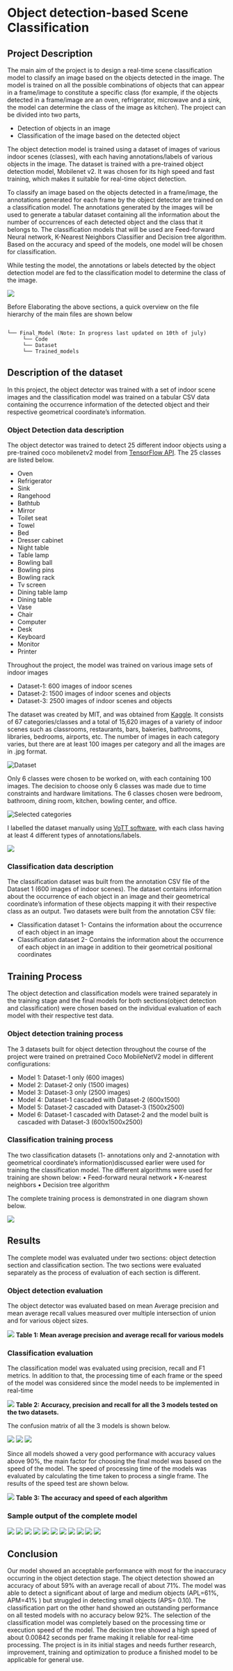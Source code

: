 # Object detection-based Scene Classification



## Project Description

The main aim of the project is to design a real-time scene classification model to classify an image based on the objects detected in the image. The model is trained on all the possible combinations of objects that can appear in a frame/image to constitute a specific class (for example, if the objects detected in a frame/image are an oven, refrigerator, microwave and a sink, the model can determine the class of the image as kitchen).
The project can be divided into two parts,

- Detection of objects in an image
- Classification of the image based on the detected object

The object detection model is trained using a dataset of images of various indoor scenes (classes), with each having annotations/labels of various objects in the image. The dataset is trained with a pre-trained object detection model, Mobilenet v2. It was chosen for its high speed and fast training, which makes it suitable for real-time object detection.  

To classify an image based on the objects detected in a frame/image, the annotations generated for each frame by the object detector are trained on a classification model. The annotations generated by the images will be used to generate a tabular dataset containing all the information about the number of occurrences of each detected object and the class that it belongs to. The classification models that will be used are Feed-forward Neural network, K-Nearest Neighbors Classifier and Decision tree algorithm. Based on the accuracy and speed of the models, one model will be chosen for classification.

While testing the model, the annotations or labels detected by the object detection model are fed to the classification model to determine the class of the image.

![](https://github.com/osman-95/Project_Progress_2/blob/master/ReadMe_img/Md.jpg)


Before Elaborating the above sections, a quick overview on the file hierarchy of the main files are shown below
         
```   
         
└── Final_Model (Note: In progress last updated on 10th of july)
     └── Code
     └── Dataset
     └── Trained_models

 ```       

## Description of the dataset

In this project, the object detector was trained with a set of indoor scene images and the classification model was trained on a tabular CSV data containing the occurrence information of the detected object and their respective geometrical coordinate’s information.  

### Object Detection data description

The object detector was trained to detect  25 different indoor objects using a pre-trained coco mobilenetv2 model from [TensorFlow API]().  The 25 classes are listed below.
- Oven
- Refrigerator
- Sink
- Rangehood
- Bathtub
- Mirror
- Toilet seat
- Towel
- Bed
- Dresser cabinet
- Night table
- Table lamp
- Bowling ball
- Bowling pins
- Bowling rack
- Tv screen
- Dining table lamp
- Dining table
- Vase
- Chair	
- Computer
- Desk
- Keyboard
- Monitor
- Printer

Throughout the project, the model was trained on various image sets of indoor images 
- Dataset-1: 600 images of indoor scenes 
- Dataset-2: 1500 images of indoor scenes and objects
- Dataset-3: 2500 images of indoor scenes and objects

The dataset was created by MIT, and was obtained from [Kaggle](https://www.kaggle.com/itsahmad/indoor-scenes-cvpr-2019?). It consists of 67 categories/classes and a total of 15,620 images of a variety of indoor scenes such as classrooms, restaurants, bars, bakeries, bathrooms, libraries, bedrooms, airports, etc. The number of images in each category varies, but there are at least 100 images per category and all the images are in .jpg format. 

![Dataset](https://raw.githubusercontent.com/osman-95/Project_Prog/master/ReadMe_img/Capture1.PNG)

Only 6 classes were chosen to be worked on, with each containing 100 images. The decision to choose only 6 classes was made due to time constraints and hardware limitations. The 6 classes chosen were bedroom, bathroom, dining room, kitchen, bowling center, and office.

 ![Selected categories](https://github.com/osman-95/Project_Progress_2/blob/master/ReadMe_img/Capture12121.PNG)

I labelled the dataset manually using [VoTT software](https://github.com/microsoft/VoTT), with each class having at least 4 different types of annotations/labels. 

 ![](https://github.com/osman-95/Project_Progress_2/blob/master/ReadMe_img/Capture21211.PNG)
 
 ### Classification data description
 
 The classification dataset was built from the annotation CSV file of the Dataset 1 (600 images of indoor scenes). The dataset contains information about the occurrence of each object in an image and their geometrical coordinate’s information of these objects mapping it with their respective class as an output. Two datasets were built from the annotation CSV file: 
- Classification dataset 1- Contains the information about the occurrence of each object in an image
- Classification dataset 2- Contains the information about the occurrence of each object in an image in addition to their geometrical positional coordinates

## Training Process

The object detection and classification models were trained separately in the training stage and the final models for both sections(object detection and classification) were chosen based on the individual evaluation of each model with their respective test data.

### Object detection training process

The 3 datasets built  for object detection throughout the course of the project  were trained on pretrained Coco  MobileNetV2 model in different configurations:
- Model 1: Dataset-1 only (600 images)
- Model 2: Dataset-2 only (1500 images)
- Model 3: Dataset-3 only (2500 images)
- Model 4: Dataset-1 cascaded with Dataset-2 (600x1500)
- Model 5: Dataset-2 cascaded with Dataset-3 (1500x2500)
- Model 6: Dataset-1 cascaded with Dataset-2 and the model built is cascaded with Dataset-3 (600x1500x2500)

### Classification training process

The two classification datasets (1- annotations only and 2-annotation with geometrical coordinate’s information)discussed earlier were used for training the classification model. The different algorithms were used for training are shown below:
•	Feed-forward neural network
•	K-nearest neighbors
•	Decision tree algorithm 


The complete training process is demonstrated in one diagram shown below.

![](https://github.com/osman-95/Project_Progress_2/blob/master/ReadMe_img/Model%20(3).jpg)

## Results

The complete model was evaluated under two sections: object detection section and classification section. The two sections were evaluated separately as the process of evaluation of each section is different. 

### Object detection evaluation

The object detector was evaluated based on mean Average precision and mean average recall values measured over multiple intersection of union and for various object sizes.

![](https://github.com/osman-95/Project_Progress_2/blob/master/ReadMe_img/tb1.PNG)
**Table 1: Mean average precision and average recall for various models**

### Classification evaluation

The classification model was evaluated using precision, recall and F1 metrics. In addition to that, the processing time of each frame or the speed of the model was considered since the model needs to be implemented in real-time

![](https://github.com/osman-95/Project_Progress_2/blob/master/ReadMe_img/tb2.PNG)
**Table 2: Accuracy, precision and recall for all the 3 models tested on the two datasets.**

The confusion matrix of all the 3 models is shown below.  

![](https://github.com/osman-95/Project_Progress_2/blob/master/ReadMe_img/Capture546.PNG)
![](https://github.com/osman-95/Project_Progress_2/blob/master/ReadMe_img/Capture32.PNG)
![](https://github.com/osman-95/Project_Progress_2/blob/master/ReadMe_img/Capture56.PNG)


Since all models showed a very good performance with accuracy values above 90%, the main factor for choosing the final model was based on the speed of the model. The speed of processing time of the models was evaluated by calculating the time taken to process a single frame. The results of the speed test are shown below. 

![](https://github.com/osman-95/Project_Progress_2/blob/master/ReadMe_img/tb3.PNG)
**Table 3: The accuracy and speed of each algorithm**


### Sample output of the complete model

![](https://github.com/osman-95/Project_Progress_2/blob/master/Final_Model/Output_images/books_read%2013.png)
![](https://github.com/osman-95/Project_Progress_2/blob/master/Final_Model/Output_images/books_read%2014.png)
![](https://github.com/osman-95/Project_Progress_2/blob/master/Final_Model/Output_images/books_read%2016.png)
![](https://github.com/osman-95/Project_Progress_2/blob/master/Final_Model/Output_images/books_read%2017.png)
![](https://github.com/osman-95/Project_Progress_2/blob/master/Final_Model/Output_images/books_read%2023.png)
![](https://github.com/osman-95/Project_Progress_2/blob/master/Final_Model/Output_images/books_read%2026.png)
![](https://github.com/osman-95/Project_Progress_2/blob/master/Final_Model/Output_images/books_read%206.png)
![](https://github.com/osman-95/Project_Progress_2/blob/master/Final_Model/Output_images/test_3%2013.png)
![](https://github.com/osman-95/Project_Progress_2/blob/master/Final_Model/Output_images/test_3%2020.png)
![](https://github.com/osman-95/Project_Progress_2/blob/master/Final_Model/Output_images/test_3%2035.png)
![](https://github.com/osman-95/Project_Progress_2/blob/master/Final_Model/Output_images/test_3%209.png)


## Conclusion

Our model showed an acceptable performance with most for the inaccuracy occurring in the object detection stage. The object detection showed an accuracy of about 59% with an average recall of about 71%. The model was able to detect a significant about of large and medium objects (APL=61%, APM=41% ) but struggled in detecting small objects (APS= 0.10). The classification part on the other hand showed an outstanding performance on all tested models with no accuracy below 92%. The selection of the classification model was completely based on the processing time or execution speed of the model. The decision tree showed a high speed of about 0.00842 seconds per frame making it reliable for real-time processing. The project is in its initial stages and needs further research, improvement, training and optimization to produce a finished model to be applicable for general use.  
